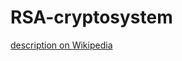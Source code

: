 # RSA-cryptosystem
<a href="https://en.wikipedia.org/wiki/RSA_(cryptosystem)">description on Wikipedia</a>
